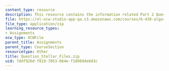 ```yaml
---
content_type: resource
description: This resource contains the information related Part 2 Questions.
file: https://ol-ocw-studio-app-qa.s3.amazonaws.com/courses/6-438-algorithms-for-inference-fall-2014/7ddf926df8197053664ef189694e6d3c_Question_Stellar_Files.zip
file_type: application/zip
learning_resource_types:
- Assignments
ocw_type: OCWFile
parent_title: Assignments
parent_type: CourseSection
resourcetype: Other
title: Question_Stellar_Files.zip
uid: 7ddf926d-f819-7053-664e-f189694e6d3c
---
```

